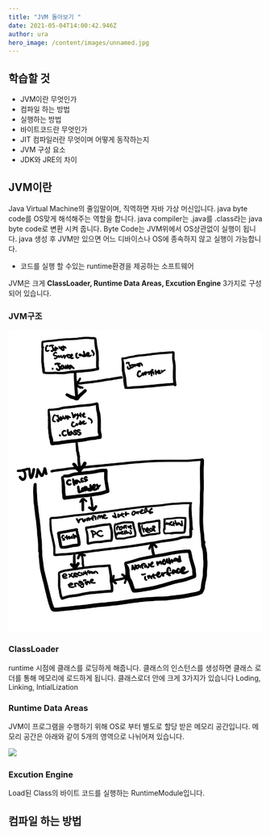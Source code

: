 ```yaml
---
title: "JVM 돌아보기 "
date: 2021-05-04T14:00:42.946Z
author: ura
hero_image: /content/images/unnamed.jpg
---
```

## **학습할 것**

* JVM이란 무엇인가
* 컴파일 하는 방법
* 실행하는 방법
* 바이트코드란 무엇인가
* JIT 컴파일러란 무엇이며 어떻게 동작하는지
* JVM 구성 요소
* JDK와 JRE의 차이

## JVM이란

Java Virtual Machine의 줄임말이며, 직역하면 자바 가상 머신입니다. java byte code를 OS맞게 해석해주는 역할을 합니다. java compiler는 .java를 .class라는 java byte code로 변환 시켜 줍니다. Byte Code는 JVM위에서 OS상관없이 실행이 됩니다. java 생성 후 JVM만 있으면 어느 디바이스나 OS에 종속하지 않고 실행이 가능합니다.

* 코드를 실행 할 수있는 runtime환경을 제공하는 소프트웨어

JVM은 크게 **ClassLoader, Runtime Data Areas, Excution Engine** 3가지로 구성되어 있습니다.

### JVM구조

![](/content/images/img_bcf2306fe811-1.jpeg)

### ClassLoader

runtime 시점에 클래스를 로딩하게 해줍니다. 클래스의 인스턴스를 생성하면 클래스 로더를 통해 메모리에 로드하게 됩니다. 클래스로더 안에 크게 3가지가 있습니다 Loding, Linking, IntialLization

### Runtime Data Areas

JVM이 프로그램을 수행하기 위해 OS로 부터 별도로 할당 받은 메모리 공간입니다. 메모리 공간은 아래와 같이 5개의 영역으로 나뉘어져 있습니다.

![](/content/images/스크린샷-2021-05-04-오후-10.51.48.png)

### Excution Engine

Load된 Class의 바이트 코드를 실행하는 RuntimeModule입니다.



## 컴파일 하는 방법